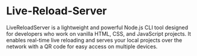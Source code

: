 # Live-Reload-Server
LiveReloadServer is a lightweight and powerful Node.js CLI tool designed for developers who work on vanilla HTML, CSS, and JavaScript projects. It enables real-time live reloading and serves your local projects over the network with a QR code for easy access on multiple devices.
